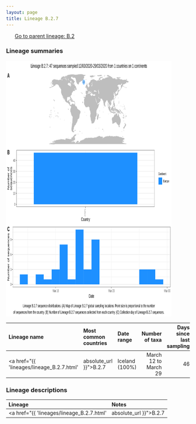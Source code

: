 ```yaml
---
layout: page
title: Lineage B.2.7
---
```




<p>
<ul class="actions small">
	 <a href="{{ 'lineages/lineage_B.2.html' | absolute_url }}" class="button special fit">Go to parent lineage: B.2</a>
</ul>
</p>
<h3> Lineage summaries</h3>

<img src="../assets/images/B.2.7.svg" alt="B.2.7 lineage summary figure" width="90%" height="700px" />


| Lineage name | Most common countries | Date range | Number of taxa |  Days since last sampling | Known Travel | Recall value |
|:-----|:-----|:-------|-------:|-------:|:---------|--------:|
| <a href="{{ 'lineages/lineage_B.2.7.html' | absolute_url }}">B.2.7</a> | Iceland (100%) | March 12 to March 29 | 46 | 128 |  | 0.929 |

<h3>Lineage descriptions</h3>

| Lineage | Notes |
|:-----|:-----|
| <a href="{{ 'lineages/lineage_B.2.7.html' | absolute_url }}">B.2.7</a> | Iceland lineage (BS=71) |

